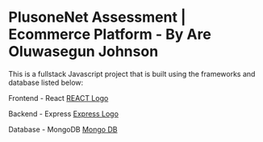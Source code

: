 # PlusoneNet Assessment | Ecommerce Platform - By Are Oluwasegun Johnson

This is a fullstack Javascript project that is built using the frameworks and database listed below:

Frontend - React [REACT Logo](https://www.google.com/url?sa=i&url=https%3A%2F%2Fworldvectorlogo.com%2Flogo%2Freact-2&psig=AOvVaw1WCev-GpkcTS8At5wJ0sdK&ust=1718644082886000&source=images&cd=vfe&opi=89978449&ved=0CBEQjRxqFwoTCLjYoqLO4IYDFQAAAAAdAAAAABAE)

Backend - Express [Express Logo](https://www.google.com/url?sa=i&url=https%3A%2F%2Ficonduck.com%2Ficons%2F94286%2Fexpress&psig=AOvVaw0rv038qMpFDQVV8rZZgxLR&ust=1718644149243000&source=images&cd=vfe&opi=89978449&ved=0CBEQjRxqFwoTCJC8tMHO4IYDFQAAAAAdAAAAABAZ)

Database - MongoDB [Mongo DB](https://www.google.com/url?sa=i&url=https%3A%2F%2Fcommons.wikimedia.org%2Fwiki%2FFile%3AMongoDB_Logo.svg&psig=AOvVaw1p0XJ4HGwE3k3YK8Zys5Oh&ust=1718644205917000&source=images&cd=vfe&opi=89978449&ved=0CBEQjRxqFwoTCMi-59zO4IYDFQAAAAAdAAAAABAE)